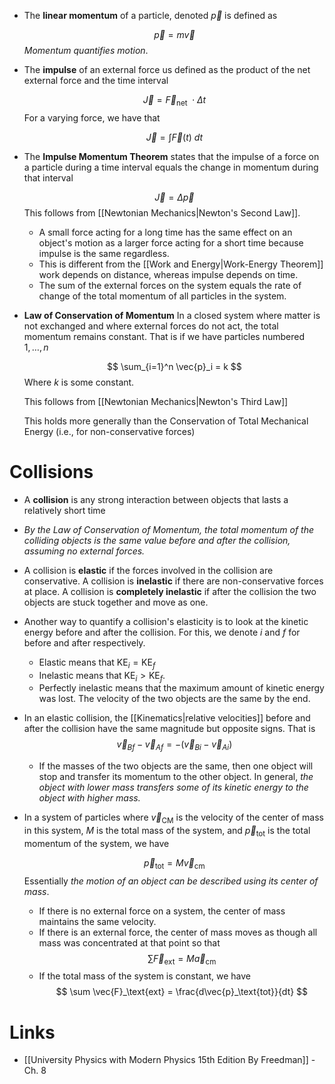 * The **linear momentum** of a particle, denoted $\vec{p}$ is defined as 
  
  $$
  \vec{p} = m\vec{v}
  $$
  *Momentum quantifies motion*.

* The **impulse** of an external force us defined as the product of the net external force and the time interval
  
  $$
  \vec{J} = \vec F_\text{net} \ \cdot \Delta t
  $$
  For a varying force, we have that 
  
  $$
  \vec{J} = \int \vec{F} (t) \ dt
  $$


* The **Impulse Momentum Theorem** states that the impulse of a force on a particle during a time interval equals the change in momentum during that interval
  
  $$
  \vec{J} = \Delta \vec{p}
  $$
  This follows from [[Newtonian Mechanics|Newton's Second Law]]. 

	* A small force acting for a long time has the same effect on an object's motion as a larger force acting for a short time because impulse is the same regardless. 
	* This is different from the [[Work and Energy|Work-Energy Theorem]] work depends on distance, whereas impulse depends on time.
	* The sum of the external forces on the system equals the rate of change of the total momentum of all particles in the system.


* **Law of Conservation of Momentum** In a closed system where matter is not exchanged and where external forces do not act, the total momentum remains constant. That is if we have particles numbered $1,\dots, n$
  
  $$
\sum_{i=1}^n \vec{p}_i = k
  $$
  Where $k$ is some constant.
  
  This follows from [[Newtonian Mechanics|Newton's Third Law]]
  
  This holds more generally than the Conservation of Total Mechanical Energy (i.e., for non-conservative forces)

# Collisions
* A **collision** is any strong interaction between objects that lasts a relatively short time
* *By the Law of Conservation of Momentum, the total momentum of the colliding objects is the same value before and after the collision, assuming no external forces.*
* A collision is **elastic** if the forces involved in the collision are conservative.  A collision is **inelastic** if there are non-conservative forces at place. A collision is **completely inelastic** if after the collision the two objects are stuck together and move as one.

* Another way to quantify a collision's elasticity is to look at the kinetic energy before and after the collision. For this, we denote $i$ and $f$ for before and after respectively.
	* Elastic means that $\text{KE}_i = \text{KE}_f$
	* Inelastic means that $\text{KE}_i > \text{KE}_f$.
	* Perfectly inelastic means that the maximum amount of kinetic energy was lost. The velocity of the two objects are the same by the end. 

* In an elastic collision, the [[Kinematics|relative velocities]] before and after the collision have the same magnitude but opposite signs.    That is
  $$
  \vec{v}_{Bf} - \vec{v}_{Af} = -(\vec{v}_{Bi} - \vec{v}_{Ai})  
  $$
	* If the masses of the two objects are the same, then one object will stop and transfer its momentum to the other object. In general, *the object with lower mass transfers some of its kinetic energy to the object with higher mass.*

* In a system of particles where $\vec{v}_\text{CM}$  is the velocity of the center of mass in this system, $M$ is the total mass of the system, and $\vec{p}_\text{tot}$ is the total momentum of the system, we have
  
  $$
  \vec{p}_\text{tot} = M\vec{v}_\text{cm}
  $$
  Essentially *the motion of an object can be described using its center of mass*. 
	* If there is no external force on a system, the center of mass maintains the same velocity.
	* If there is an external force, the center of mass moves as though all mass was concentrated at that point so that
	  $$
	  \sum \vec{F}_\text{ext} = M\vec{a}_\text{cm}
	  $$
	* If the total mass of the system is constant, we have
	  $$
	  \sum \vec{F}_\text{ext} = \frac{d\vec{p}_\text{tot}}{dt}
	  $$


# Links
* [[University Physics with Modern Physics 15th Edition By Freedman]] - Ch. 8
